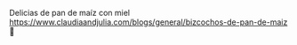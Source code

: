Delicias de pan de maíz con miel	https://www.claudiaandjulia.com/blogs/general/bizcochos-de-pan-de-maiz	
਍